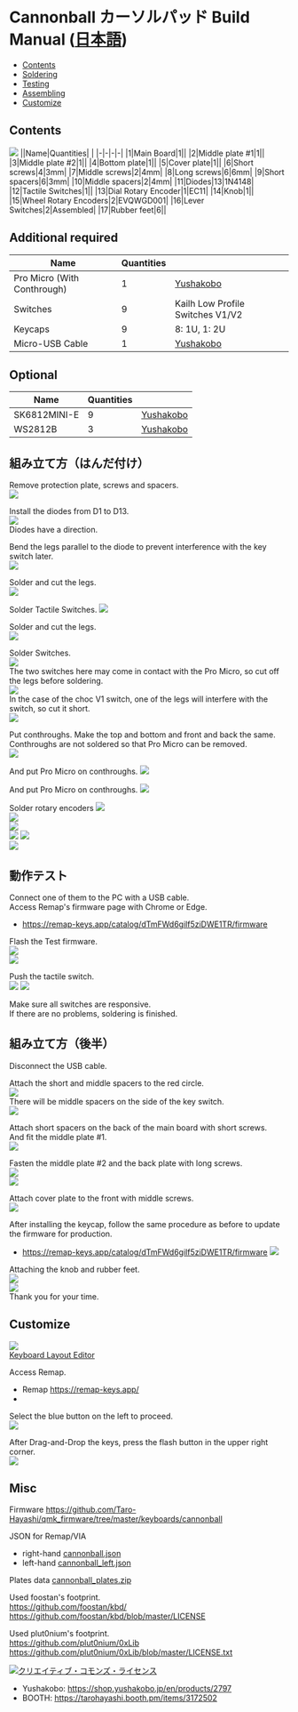 # Cannonball カーソルパッド Build Manual ([日本語](https://github.com/Taro-Hayashi/Cannonball/blob/main/README.md))
- [Contents](#Contents)
- [Soldering](#Soldering)
- [Testing](#Testing)
- [Assembling](#Assembling)
- [Customize](#Customize)

## Contents
![](img/IMG_3856.jpg)
||Name|Quantities| |
|-|-|-|-|
|1|Main Board|1||
|2|Middle plate #1|1||
|3|Middle plate #2|1||
|4|Bottom plate|1||
|5|Cover plate|1||
|6|Short screws|4|3mm|
|7|Middle screws|2|4mm|
|8|Long screws|6|6mm|
|9|Short spacers|6|3mm|
|10|Middle spacers|2|4mm|
|11|Diodes|13|1N4148|
|12|Tactile Switches|1||
|13|Dial Rotary Encoder|1|EC11|
|14|Knob|1||
|15|Wheel Rotary Encoders|2|EVQWGD001|
|16|Lever Switches|2|Assembled|
|17|Rubber feet|6||

## Additional required
|Name|Quantities||
|-|-|-|
|Pro Micro (With Conthrough)|1|[Yushakobo](https://shop.yushakobo.jp/en/products/promicro-spring-pinheader)|
|Switches|9|Kailh Low Profile Switches V1/V2|
|Keycaps|9|8: 1U, 1: 2U|
|Micro-USB Cable|1|[Yushakobo](https://shop.yushakobo.jp/en/products/usb-cable-micro-b-0-8m)|

## Optional
|Name|Quantities||
|-|-|-|
|SK6812MINI-E|9|[Yushakobo](https://shop.yushakobo.jp/en/products/sk6812mini-e-10)|
|WS2812B|3|[Yushakobo](https://shop.yushakobo.jp/en/products/a0800ws-01-10)|

## 組み立て方（はんだ付け）
Remove protection plate, screws and spacers.  
![](img/IMG_2762.jpg)  

Install the diodes from D1 to D13.  
![](img/diode0.jpg)  
Diodes have a direction.  

Bend the legs parallel to the diode to prevent interference with the key switch later.  
![](img/diode2.jpg)  

Solder and cut the legs.  
![](img/diode3.jpg)  

Solder Tactile Switches. 
![](img/reset1.jpg)  

Solder and cut the legs.  
![](img/reset2.jpg)  

Solder Switches.  
![](img/keyswitch1.jpg)  
The two switches here may come in contact with the Pro Micro, so cut off the legs before soldering.  
![](img/keyswitch2.jpg)  
In the case of the choc V1 switch, one of the legs will interfere with the switch, so cut it short.  
![](img/keyswitch3.jpg)  

Put conthroughs. Make the top and bottom and front and back the same.  
Conthroughs are not soldered so that Pro Micro can be removed.  
![](img/promicro1.jpg)   

And put Pro Micro on conthroughs.
![](img/promicro2.jpg)   

And put Pro Micro on conthroughs.
![](img/promicro3.jpg)   

Solder rotary encoders
![](img/wheel1.jpg)  
![](img/wheel2.jpg)  
![](img/wheel3.jpg)  
![](img/rot1.jpg)
![](img/rot2.jpg)  
![](img/rot3.jpg)  


## 動作テスト
Connect one of them to the PC with a USB cable.  
Access Remap's firmware page with Chrome or Edge.  
- https://remap-keys.app/catalog/dTmFWd6gilf5ziDWE1TR/firmware

Flash the Test firmware.  
![](img/remap02.jpg)  
![](img/remap03.jpg)  

Push the tactile switch.  
![](img/remap04.jpg) 
![](img/remap05.jpg) 

Make sure all switches are responsive.  
If there are no problems, soldering is finished.  

## 組み立て方（後半）
Disconnect the USB cable. 

Attach the short and middle spacers to the red circle.  
![](img/bottom01.jpg)  
There will be middle spacers on the side of the key switch.  
![](img/bottom02.jpg)  

Attach short spacers on the back of the main board with short screws.  
And fit the middle plate #1.  
![](img/bottom03.jpg)  

Fasten the middle plate #2 and the back plate with long screws.  
![](img/bottom04.jpg)  
![](img/bottom05.jpg)  

Attach cover plate to the front with middle screws.  
![](img/bottom06.jpg)  

After installing the keycap, follow the same procedure as before to update the firmware for production.  
- https://remap-keys.app/catalog/dTmFWd6gilf5ziDWE1TR/firmware
![](img/remap06.jpg)  

Attaching the knob and rubber feet.  
![](img/rubber.jpg)  
![](img/done.jpg)  
Thank you for your time.  

## Customize
![](img/layout.jpg)  
[Keyboard Layout Editor](http://www.keyboard-layout-editor.com/#/gists/2fe2023fd6a9318985b9c40c264c6cef)  

Access Remap.  
- Remap https://remap-keys.app/
- 
Select the blue button on the left to proceed.  
![](img/remap1.png)  

After Drag-and-Drop the keys, press the flash button in the upper right corner.  
![](img/remap3.png)  

## Misc
Firmware
https://github.com/Taro-Hayashi/qmk_firmware/tree/master/keyboards/cannonball

JSON for Remap/VIA
- right-hand [cannonball.json](https://github.com/Taro-Hayashi/Cannonball/releases/download/14.15/cannonball.json)  
- left-hand [cannonball_left.json](https://github.com/Taro-Hayashi/Cannonball/releases/download/14.15/cannonball_left.json)  

Plates data
[cannonball_plates.zip](https://github.com/Taro-Hayashi/Cannonball/releases/download/14.20/cannonball_plates.zip)  

Used foostan's footprint.  
https://github.com/foostan/kbd/  
https://github.com/foostan/kbd/blob/master/LICENSE  

Used plut0nium's footprint.  
https://github.com/plut0nium/0xLib  
https://github.com/plut0nium/0xLib/blob/master/LICENSE.txt  

<a rel="license" href="http://creativecommons.org/licenses/by-sa/4.0/"><img alt="クリエイティブ・コモンズ・ライセンス" style="border-width:0" src="https://i.creativecommons.org/l/by-sa/4.0/88x31.png" /></a><br />

- Yushakobo: https://shop.yushakobo.jp/en/products/2797   
- BOOTH: https://tarohayashi.booth.pm/items/3172502
